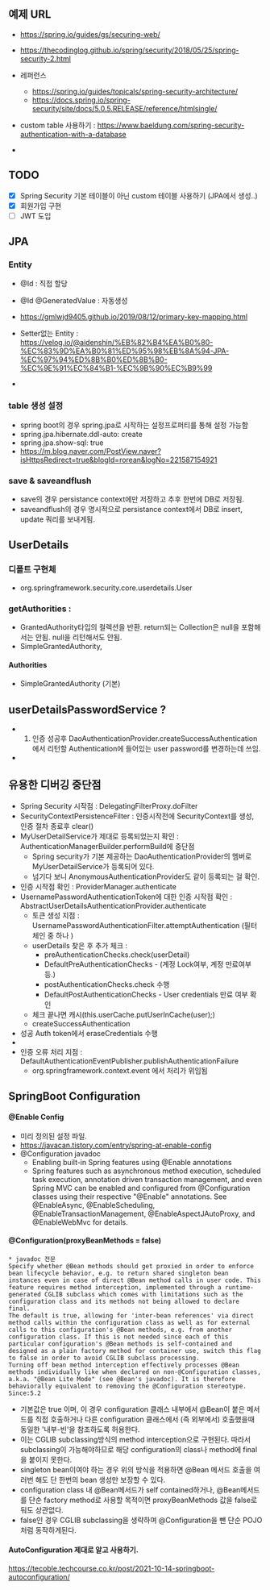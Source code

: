 ## 예제 URL
- https://spring.io/guides/gs/securing-web/
- https://thecodinglog.github.io/spring/security/2018/05/25/spring-security-2.html
- 레퍼런스
  - https://spring.io/guides/topicals/spring-security-architecture/
  - https://docs.spring.io/spring-security/site/docs/5.0.5.RELEASE/reference/htmlsingle/

- custom table 사용하기 : https://www.baeldung.com/spring-security-authentication-with-a-database
- 

## TODO 
- [X] Spring Security 기본 테이블이 아닌 custom 테이블 사용하기 (JPA에서 생성..)
- [X] 회원가입 구현
- [ ] JWT 도입

## JPA
### Entity
- @Id : 직접 할당
- @Id @GeneratedValue : 자동생성 
- https://gmlwjd9405.github.io/2019/08/12/primary-key-mapping.html

- Setter없는 Entity : https://velog.io/@aidenshin/%EB%82%B4%EA%B0%80-%EC%83%9D%EA%B0%81%ED%95%98%EB%8A%94-JPA-%EC%97%94%ED%8B%B0%ED%8B%B0-%EC%9E%91%EC%84%B1-%EC%9B%90%EC%B9%99
- 
### table 생성 설정
- spring boot의 경우 spring.jpa로 시작하는 설정프로퍼티를 통해 설정 가능함
- spring.jpa.hibernate.ddl-auto: create
- spring.jpa.show-sql: true
- https://m.blog.naver.com/PostView.naver?isHttpsRedirect=true&blogId=rorean&logNo=221587154921

### save & saveandflush 
- save의 경우 persistance context에만 저장하고 추후 한번에 DB로 저장됨. 
- saveandflush의 경우 명시적으로 persistance context에서 DB로 insert, update 쿼리를 보내게됨.



## UserDetails
### 디폴트 구현체 
- org.springframework.security.core.userdetails.User 
### getAuthorities : 
- GrantedAuthority타입의 컬렉션을 반환. return되는 Collection은 null을 포함해서는 안됨.  null을 리턴해서도 안됨.
- SimpleGrantedAuthority, 
#### Authorities 
- SimpleGrantedAuthority (기본)

## userDetailsPasswordService ? 
- 1. 인증 성공후 DaoAuthenticationProvider.createSuccessAuthentication에서 리턴할 Authentication에 들어있는 user password를 변경하는데 쓰임.
- 

## 유용한 디버깅 중단점
- Spring Security 시작점 : DelegatingFilterProxy.doFilter
- SecurityContextPersistenceFilter : 인증시작전에 SecurityContext를 생성, 인증 절차 종료후 clear()
- MyUserDetailService가 제대로 등록되었는지 확인 : AuthenticationManagerBuilder.performBuild에 중단점
  - Spring security가 기본 제공하는 DaoAuthenticationProvider의 멤버로 MyUserDetailService가 등록되어 있다. 
  - 넘기다 보니 AnonymousAuthenticationProvider도 같이 등록되는 걸 확인.
- 인증 시작점 확인 : ProviderManager.authenticate
- UsernamePasswordAuthenticationToken에 대한 인증 시작점 확인 : AbstractUserDetailsAuthenticationProvider.authenticate
  - 토큰 생성 지점 : UsernamePasswordAuthenticationFilter.attemptAuthentication (필터 체인 중 하나 )
  - userDetails 찾은 후 추가 체크 : 
    - preAuthenticationChecks.check(userDetail)
    - DefaultPreAuthenticationChecks - (계정 Lock여부, 계정 만료여부 등.)
    - postAuthenticationChecks.check 수행
    - DefaultPostAuthenticationChecks - User credentials 만료 여부 확인
  - 체크 끝나면 캐시(this.userCache.putUserInCache(user);)
  - createSuccessAuthentication
- 성공 Auth token에서 eraseCredentials 수행
- 
- 인증 오류 처리 지점 : DefaultAuthenticationEventPublisher.publishAuthenticationFailure
  - org.springframework.context.event 에서 처리가 위임됨 
## SpringBoot Configuration
#### @Enable Config
- 미리 정의된 설정 파일. 
- https://javacan.tistory.com/entry/spring-at-enable-config
- @Configuration javadoc 
  - Enabling built-in Spring features using @Enable annotations
  - Spring features such as asynchronous method execution, scheduled task execution, annotation driven transaction management, and even Spring MVC can be enabled and configured from @Configuration classes using their respective "@Enable" annotations. See @EnableAsync, @EnableScheduling, @EnableTransactionManagement, @EnableAspectJAutoProxy, and @EnableWebMvc for details.

#### @Configuration(proxyBeanMethods = false)
```
* javadoc 전문
Specify whether @Bean methods should get proxied in order to enforce bean lifecycle behavior, e.g. to return shared singleton bean instances even in case of direct @Bean method calls in user code. This feature requires method interception, implemented through a runtime-generated CGLIB subclass which comes with limitations such as the configuration class and its methods not being allowed to declare final.
The default is true, allowing for 'inter-bean references' via direct method calls within the configuration class as well as for external calls to this configuration's @Bean methods, e.g. from another configuration class. If this is not needed since each of this particular configuration's @Bean methods is self-contained and designed as a plain factory method for container use, switch this flag to false in order to avoid CGLIB subclass processing.
Turning off bean method interception effectively processes @Bean methods individually like when declared on non-@Configuration classes, a.k.a. "@Bean Lite Mode" (see @Bean's javadoc). It is therefore behaviorally equivalent to removing the @Configuration stereotype.
Since:5.2
```
- 기본값은 true 이며, 이 경우 configuration 클래스 내부에서 @Bean이 붙은 메서드를 직접 호출하거나
다른 configuration 클래스에서 (즉 외부에서) 호출했을때 동일한 '내부-빈'을 참조하도록 허용한다.
- 이는 CGLIB subclassing방식의 method interception으로 구현된다. 따라서 subclassing이 가능해야하므로 해당 configuration의 class나 method에 final을 붙이지 못한다.
- singleton bean이여야 하는 경우 위의 방식을 적용하면 @Bean 메서드 호출을 여러번 해도 단 한번의 bean 생성만 보장할 수 있다.  
- configuration class 내 @Bean메서드가 self contained하거나, @Bean메서드를 단순 factory method로 사용할 목적이면 proxyBeanMethods 값을  false로 둬도 상관없다.
- false인 경우 CGLIB subclassing을 생략하며 @Configuration을 뺀 단순 POJO처럼 동작하게된다. 

#### AutoConfiguration 제대로 알고 사용하기.
https://tecoble.techcourse.co.kr/post/2021-10-14-springboot-autoconfiguration/